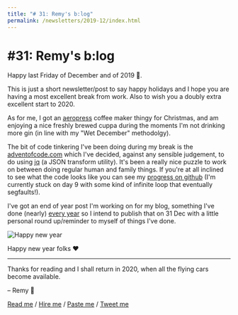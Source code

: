 ```yaml
---
title: "# 31: Remy's b:log"
permalink: /newsletters/2019-12/index.html
---
```


# #31: Remy's b:log

Happy last Friday of December and of 2019 🎉.

This is just a short newsletter/post to say happy holidays and I hope you are having a most excellent break from work. Also to wish you a doubly extra excellent start to 2020.

As for me, I got an [aeropress](https://www.aeropress.co.uk/) coffee maker thingy for Christmas, and am enjoying a nice freshly brewed cuppa during the moments I'm not drinking more gin (in line with my "Wet December" methodolgy).

The bit of code tinkering I've been doing during my break is the [adventofcode.com](https://www.adventofcode.com) which I've decided, against any sensible judgement, to do using [jq](https://stedolan.github.io/jq/manual/) (a JSON transform utility). It's been a really nice puzzle to work on between doing regular human and family things. If you're at all inclined to see what the code looks like you can see my [progress on github](https://github.com/remy/advent-of-code-solved/tree/master/2019) (I'm currently stuck on day 9 with some kind of infinite loop that eventually segfaults!).

I've got an end of year post I'm working on for my blog, something I've done (nearly) [every year](https://remysharp.com/search?q=title%3Amy%2020) so I intend to publish that on 31 Dec with a little personal round up/reminder to myself of things I've done.

![Happy new year](/images/new-year-me.jpg)

Happy new year folks ❤️

---

Thanks for reading and I shall return in 2020, when all the flying cars become available.

– Remy 👋

[Read me](https://remysharp.com) / [Hire me](https://leftlogic.com) / [Paste me](https://github.com/remy) / [Tweet me](https://twitter.com/rem)

